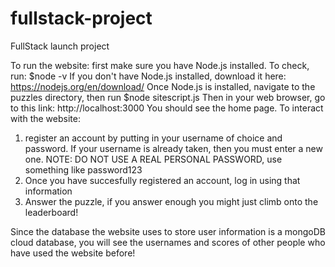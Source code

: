# fullstack-project
FullStack launch project

To run the website:
first make sure you have Node.js installed. To check, run:
$node -v
If you don't have Node.js installed, download it here: https://nodejs.org/en/download/
Once Node.js is installed, navigate to the puzzles directory, then run
$node sitescript.js
Then in your web browser, go to this link: http://localhost:3000
You should see the home page. To interact with the website:
1. register an account by putting in your username of choice and password. If your username is already taken, then you must enter a new one. NOTE: DO NOT USE A REAL PERSONAL PASSWORD, use something like password123
2. Once you have succesfully registered an account, log in using that information
2. Answer the puzzle, if you answer enough you might just climb onto the leaderboard!

Since the database the website uses to store user information is a mongoDB cloud database, you will see the usernames and scores of other people who have used the website before! 
